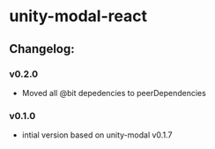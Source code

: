 # unity-modal-react

## Changelog:

### v0.2.0
- Moved all @bit depedencies to peerDependencies

### v0.1.0
- intial version based on unity-modal v0.1.7
